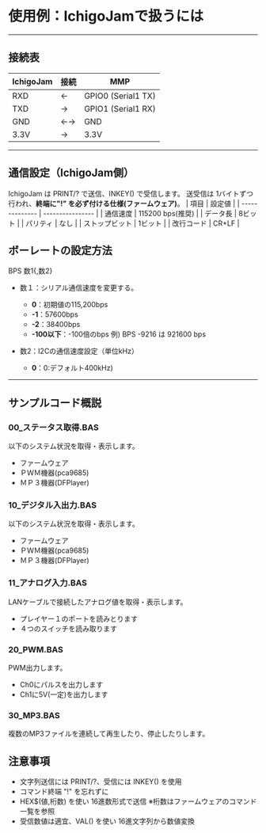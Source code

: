 # 使用例：IchigoJamで扱うには

---
## 接続表
| IchigoJam  | 接続 | MMP                |
| ---------- | ---- | ------------------ |
| RXD        | ←   | GPIO0 (Serial1 TX) |
| TXD        | →   | GPIO1 (Serial1 RX) |
| GND        | ←→ | GND                |
| 3.3V       | →   | 3.3V               |

---
## 通信設定（IchigoJam側）
IchigoJam は PRINT/? で送信、INKEY() で受信します。
送受信は 1バイトずつ行われ、**終端に"!" を必ず付ける仕様(ファームウェア)**。
| 項目           | 設定値           |
| -------------- | ---------------- |
| 通信速度       | 115200 bps(推奨) |
| データ長       | 8ビット          |
| パリティ       | なし             |
| ストップビット | 1ビット          |
| 改行コード     | CR+LF            |

## ボーレートの設定方法
BPS 数1{,数2}

- 数１：シリアル通信速度を変更する。
  - **0**：初期値の115,200bps
  - **-1**：57600bps
  - **-2**：38400bps
  - **-100以下**：-100倍のbps
    例) BPS -9216 は 921600 bps

- 数2：I2Cの通信速度設定（単位kHz）
  - **0**：0:デフォルト400kHz)

---
## サンプルコード概説

### 00_ステータス取得.BAS
以下のシステム状況を取得・表示します。
- ファームウェア
- ＰＷＭ機器(pca9685)
- ＭＰ３機器(DFPlayer)

### 10_デジタル入出力.BAS
以下のシステム状況を取得・表示します。
- ファームウェア
- ＰＷＭ機器(pca9685)
- ＭＰ３機器(DFPlayer)

### 11_アナログ入力.BAS
LANケーブルで接続したアナログ値を取得・表示します。
- プレイヤー１のポートを読みとります
- ４つのスイッチを読み取ります

### 20_PWM.BAS
PWM出力します。
- Ch0にパルスを出力します
- Ch1に5V(一定)を出力します

### 30_MP3.BAS
複数のMP3ファイルを連続して再生したり、停止したりします。

## 注意事項
- 文字列送信には PRINT/?、受信には INKEY() を使用
- コマンド終端 "!" を忘れずに
- HEX$(値,桁数) を使い 16進数形式で送信 ※桁数はファームウェアのコマンド一覧を参照
- 受信数値は適宜、VAL() を使い 16進文字列から数値変換